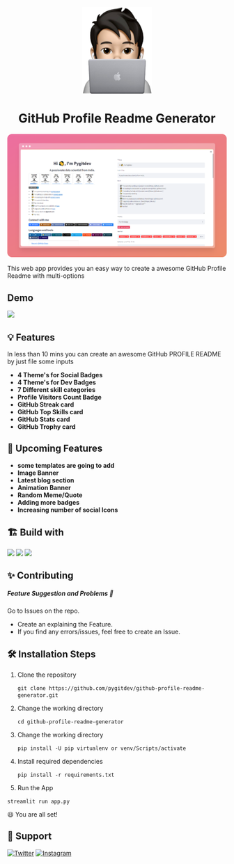 <!-- fav/title -->
<p align="center">
<img src="src/favicon.png" height="200" align="center">
</p>
<h1 align="center">GitHub Profile Readme Generator</h1>

<!-- preview -->
<img src="src/github/preview-banner.png"><br>
<p>This web app provides you an easy way to create a awesome GitHub Profile Readme with multi-options</p>

## Demo
[![](https://img.shields.io/badge/Go_to_live_website-100000?style=for-the-badge&logo=amp&logoColor=white&labelColor=black&color=black)](share.streamlit.io/pygitdev/github-profile-readme-generator/main/app.py)

<!-- features -->
## 💡 Features <br>
In less than 10 mins you can create an awesome GitHub PROFILE README by just file some inputs
- **4 Theme's for Social Badges**
- **4 Theme's for Dev Badges**
- **7 Different skill categories**
- **Profile Visitors Count Badge**
- **GitHub Streak card**
- **GitHub Top Skills card**
- **GitHub Stats card**
- **GitHub Trophy card**

<!-- features -->
## 🎈 Upcoming  Features <br>
- **some templates are going to add**
- **Image Banner**
- **Latest blog section**
- **Animation Banner**
- **Random Meme/Quote**
- **Adding more badges**
- **Increasing number of social Icons**


## 🏗️ Build with
 <!-- top badges -->
![](https://img.shields.io/badge/Made%20with%20Python-000?style=for-the-badge&logo=python&logoColor=white)
![](https://img.shields.io/badge/Made%20with%20Streamlit-FF1B2D?style=for-the-badge&logo=streamlit&logoColor=white)
![](https://img.shields.io/badge/Made%20with%20love-000?style=for-the-badge&logo=GitHub-Sponsors&logoColor=red)

## ✨ Contributing
##### Feature Suggestion and Problems 💎
Go to Issues on the repo.
 - Create an explaining the Feature.
 - If you find any errors/issues, feel free to create an Issue.

## 🛠️ Installation Steps
1. Clone the repository
    ```shell
   git clone https://github.com/pygitdev/github-profile-readme-generator.git
   ```
2. Change the working directory
   ```shell
   cd github-profile-readme-generator
   ```
3. Change the working directory
   ```shell
   pip install -U pip virtualenv or venv/Scripts/activate
   ```
4. Install required dependencies
   ```shell
   pip install -r requirements.txt
   ```
5.  Run the App
   ```shell
   streamlit run app.py
   ```

😃 You are all set!

## 🙏 Support
[![Twitter](https://img.shields.io/badge/Twitter-%231DA1F2.svg?style=for-the-badge&logo=Twitter&logoColor=white)](https://twitter.com/pygitdev_)
[![Instagram](https://img.shields.io/badge/Instagram-%23E4405F.svg?style=for-the-badge&logo=Instagram&logoColor=white)](https://www.instagram.com/pygitdev/)
